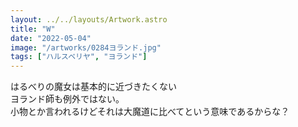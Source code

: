 ```yaml
---
layout: ../../layouts/Artwork.astro
title: "W"
date: "2022-05-04"
image: "/artworks/0284ヨランド.jpg"
tags: ["ハルスベリヤ", "ヨランド"]
---
```


はるべりの魔女は基本的に近づきたくない  
ヨランド師も例外ではない。  
小物とか言われるけどそれは大魔道に比べてという意味であるからな？
